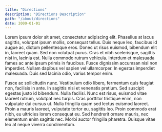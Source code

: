 ```yaml
---
title: "Directions"
description: "Directions Description"
path: "/about/directions"
date: 2000-01-01
---
```





Lorem ipsum dolor sit amet, consectetur adipiscing elit. Phasellus at lacus sagittis, volutpat ipsum mollis, consequat tellus. Duis neque leo, faucibus id augue ac, dictum pellentesque eros. Donec ut risus euismod, bibendum elit in, laoreet quam. Sed non volutpat purus. Cras et nibh scelerisque, sagittis nisi in, lacinia est. Nulla commodo rutrum vehicula. Interdum et malesuada fames ac ante ipsum primis in faucibus. Fusce dignissim accumsan nisl non imperdiet. Nullam dapibus vel sapien vel ullamcorper. In egestas imperdiet malesuada. Duis sed lacinia odio, varius tempor enim.

Fusce ac sollicitudin nunc. Vestibulum odio libero, fermentum quis feugiat non, facilisis in ante. In sagittis nisi et venenatis pretium. Sed suscipit egestas justo id bibendum. Nulla facilisi. Nunc est risus, euismod vitae laoreet rutrum, volutpat nec turpis. Cras porttitor tristique enim, non vulputate dui cursus ut. Nulla fringilla quam sed lectus euismod laoreet. Proin a mauris laoreet, vulputate tortor eu, sagittis leo. Proin commodo erat nibh, eu ultricies lorem consequat eu. Sed hendrerit ornare mauris, nec elementum enim sagittis nec. Morbi auctor fringilla pharetra. Quisque vitae leo at neque viverra condimentum.
